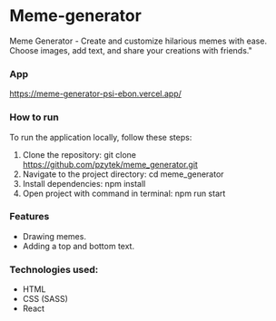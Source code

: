 # Meme-generator

Meme Generator - Create and customize hilarious memes with ease. Choose images, add text, and share your creations with friends."

### App

https://meme-generator-psi-ebon.vercel.app/

### How to run

To run the application locally, follow these steps:

1. Clone the repository: git clone https://github.com/pzytek/meme_generator.git
2. Navigate to the project directory: cd meme_generator
3. Install dependencies: npm install
4. Open project with command in terminal: npm run start

### Features

- Drawing memes.
- Adding a top and bottom text.

### Technologies used:

- HTML
- CSS (SASS)
- React
